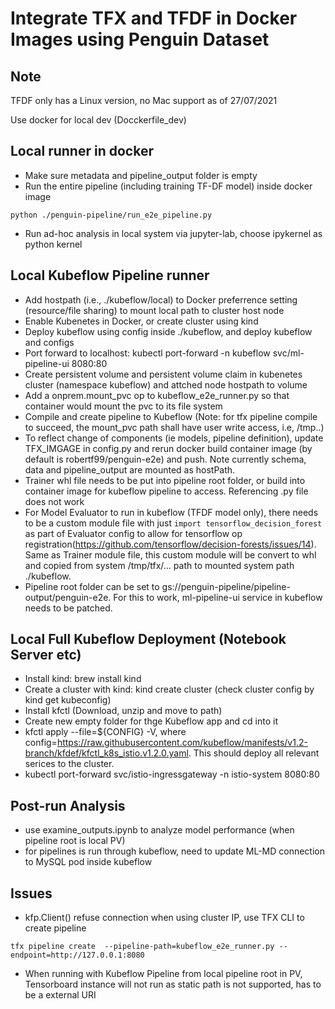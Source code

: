 # Integrate TFX and TFDF in Docker Images using Penguin Dataset

## Note
TFDF only has a Linux version, no Mac support as of 27/07/2021

Use docker for local dev (Docckerfile_dev)

## Local runner in docker
- Make sure metadata and pipeline_output folder is empty
- Run the entire pipeline (including training TF-DF model) inside docker image
```
python ./penguin-pipeline/run_e2e_pipeline.py 
```
- Run ad-hoc analysis in local system via jupyter-lab, choose ipykernel as python kernel

## Local Kubeflow Pipeline runner
- Add hostpath (i.e., ./kubeflow/local) to Docker preferrence setting (resource/file sharing) to mount local path to cluster host node
- Enable Kubenetes in Docker, or create cluster using kind
- Deploy kubeflow using config inside ./kubeflow, and deploy kubeflow and configs
- Port forward to localhost: kubectl port-forward -n kubeflow svc/ml-pipeline-ui 8080:80
- Create persistent volume and persistent volume claim in kubenetes cluster (namespace kubeflow) and attched node hostpath to volume
- Add a onprem.mount_pvc op to kubeflow_e2e_runner.py so that container would mount the pvc to its file system
- Compile and create pipeline to Kubeflow (Note: for tfx pipeline compile to succeed, the mount_pvc path shall have user write access, i.e, /tmp..)
- To reflect change of components (ie models, pipeline definition), update TFX_IMGAGE in config.py and rerun docker build container image (by default is robertf99/penguin-e2e) and push. Note currently schema, data and pipeline_output are mounted as hostPath.
- Trainer whl file needs to be put into pipeline root folder, or build into container image for kubeflow pipeline to access. Referencing .py file does not work
- For Model Evaluator to run in kubeflow (TFDF model only), there needs to be a custom module file with just `import tensorflow_decision_forest` as part of Evaluator config to allow for tensorflow op registration(https://github.com/tensorflow/decision-forests/issues/14). Same as Trainer module file, this custom module will be convert to whl and copied from system /tmp/tfx/... path to mounted system path ./kubeflow.
- Pipeline root folder can be set to gs://penguin-pipeline/pipeline-output/penguin-e2e. For this to work, ml-pipeline-ui service in kubeflow needs to be patched.

## Local Full Kubeflow Deployment (Notebook Server etc)
- Install kind: brew install kind
- Create a cluster with kind: kind create cluster (check cluster config by kind get kubeconfig)
- Install kfctl (Download, unzip and move to path)
- Create new empty folder for thge Kubeflow app and cd into it
- kfctl apply --file=${CONFIG} -V, where config=https://raw.githubusercontent.com/kubeflow/manifests/v1.2-branch/kfdef/kfctl_k8s_istio.v1.2.0.yaml. This should deploy all relevant serices to the cluster.
- kubectl port-forward svc/istio-ingressgateway -n istio-system 8080:80

## Post-run Analysis
- use examine_outputs.ipynb to analyze model performance (when pipeline root is local PV)
- for pipelines is run through kubeflow, need to update ML-MD connection to MySQL pod inside kubeflow
## Issues
- kfp.Client() refuse connection when using cluster IP, use TFX CLI to create pipeline
```
tfx pipeline create  --pipeline-path=kubeflow_e2e_runner.py --endpoint=http://127.0.0.1:8080
```
- When running with Kubeflow Pipeline from local pipeline root in PV, Tensorboard instance will not run as static path is not supported, has to be a external URI
